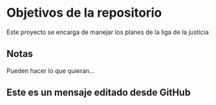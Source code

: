 # Objetivos de la repositorio

Este proyecto se encarga de manejar los planes de la liga de la justicia


## Notas
Pueden hacer lo que quieran...

## Este es un mensaje editado desde GitHub

